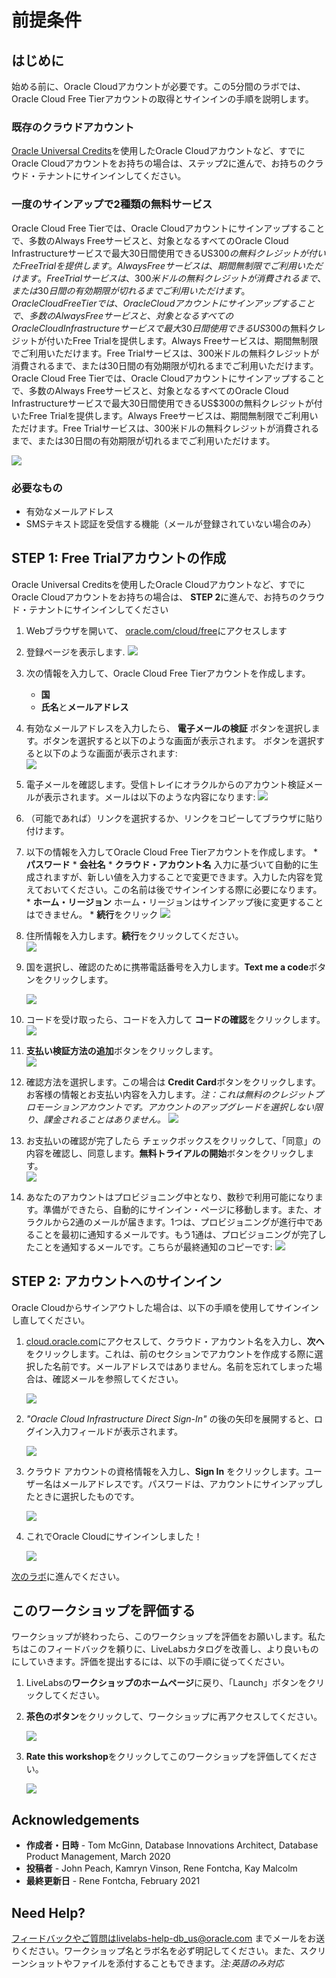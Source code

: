 # 前提条件

## はじめに

始める前に、Oracle Cloudアカウントが必要です。この5分間のラボでは、Oracle Cloud Free Tierアカウントの取得とサインインの手順を説明します。

### 既存のクラウドアカウント

 [Oracle Universal Credits](https://docs.oracle.com/en/cloud/get-started/subscriptions-cloud/csgsg/universal-credits.html)を使用したOracle Cloudアカウントなど、すでにOracle Cloudアカウントをお持ちの場合は、ステップ2に進んで、お持ちのクラウド・テナントにサインインしてください。

### 一度のサインアップで2種類の無料サービス

Oracle Cloud Free Tierでは、Oracle Cloudアカウントにサインアップすることで、多数のAlways Freeサービスと、対象となるすべてのOracle Cloud Infrastructureサービスで最大30日間使用できるUS$300の無料クレジットが付いたFree Trialを提供します。Always Freeサービスは、期間無制限でご利用いただけます。Free Trialサービスは、300米ドルの無料クレジットが消費されるまで、または30日間の有効期限が切れるまでご利用いただけます。Oracle Cloud Free Tierでは、Oracle Cloudアカウントにサインアップすることで、多数のAlways Freeサービスと、対象となるすべてのOracle Cloud Infrastructureサービスで最大30日間使用できるUS$300の無料クレジットが付いたFree Trialを提供します。Always Freeサービスは、期間無制限でご利用いただけます。Free Trialサービスは、300米ドルの無料クレジットが消費されるまで、または30日間の有効期限が切れるまでご利用いただけます。Oracle Cloud Free Tierでは、Oracle Cloudアカウントにサインアップすることで、多数のAlways Freeサービスと、対象となるすべてのOracle Cloud Infrastructureサービスで最大30日間使用できるUS$300の無料クレジットが付いたFree Trialを提供します。Always Freeサービスは、期間無制限でご利用いただけます。Free Trialサービスは、300米ドルの無料クレジットが消費されるまで、または30日間の有効期限が切れるまでご利用いただけます。

![](images/freetrial.png " ")

### 必要なもの

* 有効なメールアドレス
* SMSテキスト認証を受信する機能（メールが登録されていない場合のみ）

## **STEP 1**: Free Trialアカウントの作成

Oracle Universal Creditsを使用したOracle Cloudアカウントなど、すでにOracle Cloudアカウントをお持ちの場合は、 **STEP 2**に進んで、お持ちのクラウド・テナントにサインインしてください

1. Webブラウザを開いて、 [oracle.com/cloud/free](https://myservices.us.oraclecloud.com/mycloud/signup?language=en)にアクセスします
2.  登録ページを表示します.
       ![](images/ja-jp-cloud-infrastructure.png " ")
3.  次の情報を入力して、Oracle Cloud Free Tierアカウントを作成します。
    *  **国**
    * **氏名**と**メールアドレス**

4. 有効なメールアドレスを入力したら、 **電子メールの検証** ボタンを選択します。ボタンを選択すると以下のような画面が表示されます。
    ボタンを選択すると以下のような画面が表示されます:<br> 
       ![](images/ja-jp-verify-email.png " ")

5. 電子メールを確認します。受信トレイにオラクルからのアカウント検証メールが表示されます。メールは以下のような内容になります:
       ![](images/ja-jp-verification-mail.png " ")

6. （可能であれば）リンクを選択するか、リンクをコピーしてブラウザに貼り付けます。

7. 以下の情報を入力してOracle Cloud Free Tierアカウントを作成します。
       * **パスワード**
       *  **会社名**
       *  **クラウド・アカウント名** 入力に基づいて自動的に生成されますが、新しい値を入力することで変更できます。入力した内容を覚えておいてください。この名前は後でサインインする際に必要になります。
       * **ホーム・リージョン**  ホーム・リージョンはサインアップ後に変更することはできません。
       * **続行**をクリック
       ![](images/ja-jp-account-info.png " ")


8.  住所情報を入力します。**続行**をクリックしてください。<br>
          ![](images/ja-jp-free-tier-address.png " ")

9.  国を選択し、確認のために携帯電話番号を入力します。**Text me a code**ボタンをクリックします。

       ![](images/ja-jp-free-tier-address-2.png " ")

10. コードを受け取ったら、コードを入力して **コードの確認**をクリックします。
       ![](images/ja-jp-free-tier-address-4.png " ")

11. **支払い検証方法の追加**ボタンをクリックします。<br>
       ![](images/ja-jp-free-tier-payment-1.png " ")  

12.  確認方法を選択します。この場合は **Credit Card**ボタンをクリックします。お客様の情報とお支払い内容を入力します。*注：これは無料のクレジットプロモーションアカウントです。アカウントのアップグレードを選択しない限り、課金されることはありません。*
       ![](images/ja-jp-free-tier-payment-2.png " ")

13. お支払いの確認が完了したら チェックボックスをクリックして、「同意」の内容を確認し、同意します。**無料トライアルの開始**ボタンをクリックします。<br>
       ![](images/ja-jp-free-tier-agreement.png " ")

14. あなたのアカウントはプロビジョニング中となり、数秒で利用可能になります。準備ができたら、自動的にサインイン・ページに移動します。また、オラクルから2通のメールが届きます。1つは、プロビジョニングが進行中であることを最初に通知するメールです。もう1通は、プロビジョニングが完了したことを通知するメールです。こちらが最終通知のコピーです:
       ![](images/account-provisioned.png " ")

## **STEP 2**: アカウントへのサインイン

Oracle Cloudからサインアウトした場合は、以下の手順を使用してサインインし直してください。

1. [cloud.oracle.com](https://cloud.oracle.com)にアクセスして、クラウド・アカウント名を入力し、**次へ** をクリックします。これは、前のセクションでアカウントを作成する際に選択した名前です。メールアドレスではありません。名前を忘れてしまった場合は、確認メールを参照してください。

    ![](images/ja-jp-cloud-oracle.png " ")

2. *"Oracle Cloud Infrastructure Direct Sign-In"* の後の矢印を展開すると、ログイン入力フィールドが表示されます。

    ![](images/cloud-login-tenant.png " ")

3. クラウド アカウントの資格情報を入力し、**Sign In** をクリックします。ユーザー名はメールアドレスです。パスワードは、アカウントにサインアップしたときに選択したものです。

    ![](images/oci-signin.png " ")

4. これでOracle Cloudにサインインしました！

    ![](images/ja-jp-oci-console-home-page.png " ")

[次のラボ](#next)に進んでください。

## **このワークショップを評価する**
ワークショップが終わったら、このワークショップを評価をお願いします。私たちはこのフィードバックを頼りに、LiveLabsカタログを改善し、より良いものにしていきます。評価を提出するには、以下の手順に従ってください。

1.  LiveLabsの**ワークショップのホームページ**に戻り、「Launch」ボタンをクリックしてください。
2.  **茶色のボタン**をクリックして、ワークショップに再アクセスしてください。  

    ![](images/workshop-homepage-2.png " ")

3. **Rate this workshop**をクリックしてこのワークショップを評価してください。

    ![](images/rate-this-workshop.png " ")


## **Acknowledgements**

- **作成者・日時** - Tom McGinn, Database Innovations Architect, Database Product Management, March 2020
- **投稿者** - John Peach, Kamryn Vinson, Rene Fontcha, Kay Malcolm
- **最終更新日** - Rene Fontcha, February 2021

## Need Help?

フィードバックやご質問はlivelabs-help-db_us@oracle.com までメールをお送りください。ワークショップ名とラボ名を必ず明記してください。また、スクリーンショットやファイルを添付することもできます。*注:英語のみ対応*
